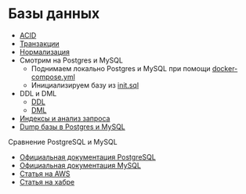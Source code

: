 
# Базы данных

* [ACID](/ACID.md)
* [Транзакции](/TRANSACTIONS.md)
* [Нормализация](/NORMALIZATION.md)
* Смотрим на Postgres и MySQL
    * Поднимаем локально Postgres и MySQL при помощи [docker-compose.yml](/docker-compose.yml)
    * Инициализируем базу из [init.sql](/init.sql)
* DDL и DML
  * [DDL](/DDL.md)
  * [DML](/DML.md)
* [Индексы и анализ запроса](/INDEXES.md)
* [Dump базы в Postgres и MySQL](/DUMPS.md)


Сравнение PostgreSQL и MySQL

- [Официальная документация PostgreSQL](https://postgrespro.ru/docs/postgresql/16)
- [Официальная документация MySQL](https://dev.mysql.com/doc/refman/8.2/en/)
- [Статья на AWS](https://aws.amazon.com/ru/compare/the-difference-between-mysql-vs-postgresql/)
- [Статья на хабре](https://habr.com/ru/companies/otus/articles/722304/)
